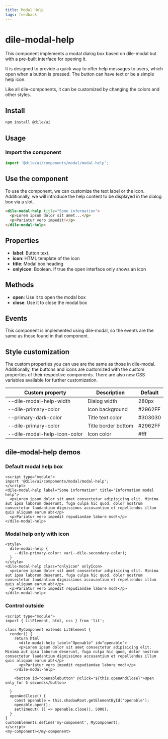 ```yaml
---
title: Modal Help
tags: feedback
---
```


# dile-modal-help

This component implements a modal dialog box based on dile-modal but with a pre-built interface for opening it.

It is designed to provide a quick way to offer help messages to users, which open when a button is pressed. The button can have text or be a simple help icon.

Like all dile-components, it can be customized by changing the colors and other styles.

## Install

```bash
npm install @dile/ui
```

## Usage

### Import the component

```javascript
import '@dile/ui/components/modal/modal-help';
```

## Use the component

To use the component, we can customize the text label or the icon. Additionally, we will introduce the help content to be displayed in the dialog box via a slot.

```html
<dile-modal-help title="Some information">
  <p>Lorem ipsum dolor sit amet...</p>
  <p>Pariatur vero impedit!</p>
</dile-modal-help>
```

## Properties

- **label**: Button text.
- **icon**: HTML template of the icon
- **title**: Modal box heading
- **onlyIcon**: Boolean. If true the open interface only shows an icon

## Methods

- **open**: Use it to open the modal box
- **close**: Use it to close the modal box

## Events

This component is implemented using dile-modal, so the events are the same as those found in that component.

## Style customization

The custom properties you can use are the same as those in dile-modal. Additionally, the buttons and icons are customized with the custom properties of their respective components. There are also new CSS variables available for further customization.

Custom property | Description | Default
----------------|-------------|---------
--dile-modal-help-width | Dialog width | 280px
--dile-primary-color | Icon background | #2962FF
--primary-dark-color | Title text color | #303030
--dile-primary-color | Title border bottom | #2962FF
--dile-modal-help-icon-color | Icon color | #fff

## dile-modal-help demos

### Default modal help box

```html:preview
<script type="module">
import '@dile/ui/components/modal/modal-help';
</script>
<dile-modal-help label="Some information" title="Information modal help">
  <p>Lorem ipsum dolor sit amet consectetur adipisicing elit. Minima aut ipsa laborum deserunt, fuga culpa hic quod, dolor nostrum consectetur laudantium dignissimos accusantium et repellendus illum quis aliquam earum ab!</p>
  <p>Pariatur vero impedit repudiandae labore mod!</p>
</dile-modal-help>
```

### Modal help only with icon

```html:preview
<style>
  dile-modal-help {
    --dile-primary-color: var(--dile-secondary-color);
  }
</style>
<dile-modal-help class="onlyicon" onlyIcon>
  <p>Lorem ipsum dolor sit amet consectetur adipisicing elit. Minima aut ipsa laborum deserunt, fuga culpa hic quod, dolor nostrum consectetur laudantium dignissimos accusantium et repellendus illum quis aliquam earum ab!</p>
  <p>Pariatur vero impedit repudiandae labore mod!</p>
</dile-modal-help>
```
### Control outside

```html:preview
<script type="module">
import { LitElement, html, css } from 'lit';

class MyComponent extends LitElement {
  render() {
    return html`
      <dile-modal-help label="Openable" id="openable">
      <p>Lorem ipsum dolor sit amet consectetur adipisicing elit. Minima aut ipsa laborum deserunt, fuga culpa hic quod, dolor nostrum consectetur laudantium dignissimos accusantium et repellendus illum quis aliquam earum ab!</p>
      <p>Pariatur vero impedit repudiandae labore mod!</p>
    </dile-modal-help>

    <button id="openablebutton" @click="${this.openAndClose}">Open only for 5 seconds</button>
    `
  }
  openAndClose() {
    const openable = this.shadowRoot.getElementById('openable');
    openable.open();
    setTimeout( () => openable.close(), 5000);
  }
}
customElements.define('my-component', MyComponent);
</script>
<my-component></my-component>
```
